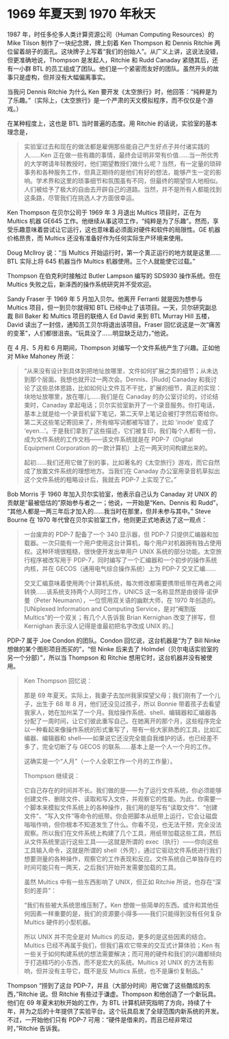 # 1969 年夏天到 1970 年秋天

1987 年，时任多伦多人类计算资源公司（Human Computing Resources）的 Mike Tilson 制作了一块纪念牌，牌上刻着 Ken Thompson 和 Dennis Ritchie 两位留着胡子的面孔。这块牌子上写着“我们的创始人”。从广义上讲，这说法没错，但更准确地说，Thompson 是发起人，Ritchie 和 Rudd Canaday 紧随其后，还有一小群 BTL 的员工组成了团队。他们是一个紧密而友好的团队。虽然开头的故事只是虚构，但并没有大幅偏离事实。

当我问 Dennis Ritchie 为什么 Ken 要开发《太空旅行》时，他回答：“纯粹是为了乐趣。”（实际上，《太空旅行》是一个严肃的天文模拟程序，而不仅仅是个游戏。）

在某种程度上，这也是 BTL 当时普遍的态度。用 Ritchie 的话说，实验室的基本理念是，

>实验室过去和现在的做法都是雇佣那些能自己产生好点子并付诸实践的人……Ken 正在做一些有趣的事情，最终会证明非常有价值……当一所优秀的大学聘请年轻教授时，他们期望教授们做什么呢？当然，有一定量的琐碎事务和各种服务工作，但真正期待的是他们有好的想法，能够产生一定的影响。学术界和这里的琐事细节和氛围虽有不同，但最终的期望惊人地相似。人们被给予了极大的自由去开辟自己的道路。当然，并不是所有人都能找到这条路，尽管我们在挑选人才方面很幸运。

Ken Thompson 在贝尔公司于 1969 年 3 月退出 Multics 项目时，正在为 Multics 机器 GE645 工作。他继续从事这项工作，“纯粹是为了乐趣”。然而，享受乐趣意味着尝试让它运行，这也意味着必须面对硬件和软件的局限性。GE 机器价格昂贵，而 Multics 还没有准备好作为任何实际生产环境来使用。

Doug Mcllroy 说：“当 Multics 开始运行时，第一个真正运行的地方就是这里……BTL 实际上将 645 机器当作 Multics 机器使用。三个人就能使它过载。”

Thompson 在伯克利时接触过 Butler Lampson 编写的 SDS930 操作系统。但在 Multics 失败之后，新泽西的操作系统研究并不受欢迎。

Sandy Fraser 于 1969 年 5 月加入贝尔。他离开 Ferranti 就是因为想参与 Multics 项目，但一到贝尔就得知 BTL 已经中止了该项目。一天，贝尔研究副总裁 Bill Baker 和 Multics 项目的联络人 Ed David 来到 BTL Murray Hill 五楼，David 读出了一封信，通知员工贝尔将退出该项目。Fraser 回忆说这是一次“痛苦的变革”，人们都很沮丧。“玩具没了……明显缺乏动力，”他说。

在 4 月、5 月和 6 月期间，Thompson 对编写一个文件系统产生了兴趣。正如他对 Mike Mahoney 所说：

>“从来没有设计到具体到把地址放哪里，文件如何扩展之类的细节；从未达到那个层面。我想也就开过一两次会。Dennis、\[Rudd] Canaday 和我讨论了这些总体思路，比如如何让文件互不干扰，扩展的细节，真正的实现：块地址放哪里，放在哪儿……我们是在 Canaday 的办公室讨论的，讨论结束时，Canaday 拿起电话；贝尔实验室新开了一个录音服务。你打电话，基本上就是给一个录音机留下笔记，第二天早上笔记会被打字然后寄给你。第二天这些笔记寄回来了，所有缩写词都被写错了，比如 'inode' 变成了 ‘eyen...’。于是我们拿到了这些描述，它们被复印，我们每个人都有一份，成为文件系统的工作文档——该文件系统就是在 PDP-7（Digital Equipment Corporation 的一款计算机）上花一两天时间构建出来的。
>
>起初……我们还用它做了别的事，比如著名的《太空旅行》游戏，而它自然成了放置文件系统的理想地方。当我们在 Canaday 办公室用录音机草拟出这个文件系统的粗略设计后，我就去 PDP-7 上实现了它。”


Bob Morris 于 1960 年加入贝尔实验室，他表示自己认为 Canaday 对 UNIX 的贡献是“最被低估的”原始参与者之一；他说，一开始是“Ken、Dennis 和 Rudd”， “其他人都是一两三年后才加入的……我当时在那里，但并未参与其中。” Steve Bourne 在 1970 年代曾在贝尔实验室工作，他则更正式地表达了这一观点：

>一台废弃的 PDP-7 配备了一个 340 显示器，但 PDP-7 只提供汇编器和加载器。一次只能有一个用户使用这台计算机，每个用户对机器拥有独占使用权。这种环境很粗糙，很快便开发出单用户 UNIX 系统的部分功能。太空旅行程序被改写用于 PDP-7，同时编写了一个汇编器和一个初步的操作系统内核，并在 GECOS（通用电气综合操作系统）上为 PDP-7 交叉汇编……
>
>交叉汇编意味着使用两个计算机系统，每次修改都需要携带纸带在两者之间转换……该系统支持两个人同时工作，UNICS 这一名称显然是由彼得·诺伊曼（Peter Neumann），一位惯用双关语的幽默大师，在 1970 年创造的。\[UNiplexed Information and Computing Service，是对“阉割版 Multics”的一个双关；有几个人告诉我 Brian Kernighan 改变了拼写，但 Kernighan 表示没人记得是谁最初把名字改成 UNIX 的。]

PDP-7 属于 Joe Condon 的团队。Condon 回忆说，这台机器是“为了 Bill Ninke 想做的某个图形项目而买的”，“但 Ninke 后来去了 Holmdel（贝尔电话实验室的另一个分部）”，所以当 Thompson 和 Ritchie 想用它时，这台机器并没有被使用。

>Ken Thompson 回忆说：
>
>那是 69 年夏天。实际上，我妻子去加州我家探望父母；我们刚有了一个儿子，出生于 68 年 8 月，他们还没见过孩子，所以 Bonnie 带着孩子去看望我家人，她在加州呆了一个月。我给操作系统、shell、编辑器和汇编器各分配了一周时间，让它们彼此重写自己。在她离开的那个月，这些程序完全以一种看起来像操作系统的形式重写了，带有一些大家熟悉的工具，比如汇编器、编辑器和 shell——如果说它还没完全能自我维护的话，也已经差不多了，完全切断了与 GECOS 的联系……基本上是一个人一个月的工作。
>
>这确实是一个“人月”（一个人全职工作一个月的工作量）。
>
>Thompson 继续说：
>
>它自己存在的时间并不长。我们做的是——为了运行文件系统，你必须能够创建文件、删除文件、读取和写入文件，并观察它的性能。为此，你需要一个脚本来模拟文件系统上的各种操作，我们用的是写有“读取文件”、“创建文件”、“写入文件”等命令的纸带。你会把脚本从纸带上运行，它会让磁盘嗡嗡作响，但你根本不知道发生了什么。你看不见，也无法干预，完全没法观察。所以我们在文件系统上构建了几个工具，用纸带加载这些工具，然后从文件系统里运行这些工具——这就是所谓的 exec（执行）——你向这些工具输入命令，这就是所谓的 shell（外壳），通过它驱动文件系统进行我们想要测量的各种操作，观察它的工作表现和反应。文件系统自己单独存在的时间可能只有一两天，之后我们开始开发需要加载的工具。
>
>虽然 Multics 中有一些东西影响了 UNIX，但正如 Ritchie 所说，也存在“深刻的差异”：
>
>“我们有些被大系统思维压制了。Ken 想做一些简单的东西。或许和其他任何因素一样重要的是，我们的资源要小得多——我们只能得到没有任何复杂 Multics 硬件的小型机器。
>
>所以 UNIX 并不完全是对 Multics 的反动，更多的是这些因素的结合。Multics 已经不再属于我们，但我们喜欢它带来的交互式计算体验；Ken 有一些关于如何构建系统的想法需要解决；而可用的硬件和我们的兴趣都倾向于打造精巧的小东西，而不是宏大的系统。Multics 对 UNIX 的方法有影响，但并没有主导它，既不是反 Multics 系统，也不是廉价复制品。”

Thompson “捞到了这台 PDP-7，并且（大部分时间）用它做了这些酷炫的东西，”Ritchie 说。但 Ritchie 有些过于谦虚。Thompson 和他创造了一个新玩具。他们在 69 年夏末初秋开始的工作，为 BTL 计算机研究指明了方向，持续了十年，并为之后的十年提供了实验平台。这个玩具启发了全球范围内新系统的开发。不过，一开始他们只有 PDP-7 可用：“硬件是借来的，而且已经非常过时，”Ritchie 告诉我。


